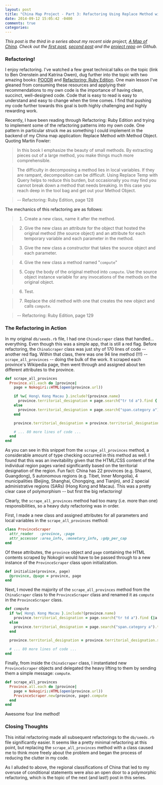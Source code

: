 ```yaml
---
layout: post
title: "China Map Project - Part 3: Refactoring Using Replace Method with Method Object"
date: 2014-09-12 15:05:42 -0400
comments: true
categories: 
---
```


*This post is the third in a series about my recent side project, [A Map of China](http://amapofchina.herokuapp.com). Check out the [first post](http://callahanchris.github.io/blog/2014/09/11/china-map-project-part-1-nokogiri/), [second post](http://callahanchris.github.io/blog/2014/09/11/china-map-project-part-2-bringing-the-map-to-life-with-jvectormap/) and the [project repo](https://github.com/callahanchris/china-map) on Github.*

### Refactoring!

I enjoy refactoring. I've watched a few great technical talks on the topic (link to Ben Orenstein and Katrina Owen), dug further into the topic with two amazing books: [POODR]() and [Refactoring: Ruby Edition](). One main lesson I've gleaned from consuming these resources and applying their recommendations to my own code is the importance of having clean, succinct, well-designed code. Code that is easy to read is easy to understand and easy to change when the time comes. I find that pushing my code further towards this goal is both highly challenging and highly rewarding work.

Recently, I have been reading through Refactoring: Ruby Edition and trying to implement some of the refactoring patterns into my own code. One pattern in particular struck me as something I could implement in the backend of my China map application: Replace Method with Method Object. Quoting Martin Fowler:

> In this book I emphasize the beauty of small methods. By extracting pieces out of a large method, you make things much more comprehensible.

> The difficulty in decomposing a method lies in local variables. If they are rampant, decomposition can be difficult. Using Replace Temp with Query helps to reduce this burden, but occasionally you may find you cannot break down a method that needs breaking. In this case you reach deep in the tool bag and get out your Method Object.

>  -- Refactoring: Ruby Edition, page 128

The mechanics of this refactoring are as follows:

> 1. Create a new class, name it after the method.

> 2. Give the new class an attribute for the object that hosted the original method (the source object) and an attribute for each temporary variable and each parameter in the method.

> 3. Give the new class a constructor that takes the source object and each parameter.

> 4. Give the new class a method named "`compute`"

> 5. Copy the body of the original method into `compute`. Use the source object instance variable for any invocations of the methods on the original object.

> 6. Test.

> 7. Replace the old method with one that creates the new object and calls `compute`.

>  -- Refactoring: Ruby Edition, page 129

### The Refactoring in Action

In my original `db/seeds.rb` file, I had one `ChinaScraper` class that handled... everything. Even though this was a simple app, that is still a red flag. Before refactoring, the `ChinaScraper` class was just shy of 170 lines of code -- another red flag. Within that class, there was one 94 line method (!!!) -- `scrape_all_provinces` -- doing the bulk of the work. It scraped each province's Wikipedia page, then went through and assigned about ten different attributes to the province.

```ruby
def scrape_all_provinces
  Province.all.each do |province|
    page = Nokogiri::HTML(open(province.url))

    if %w{ Hong\ Kong Macau }.include?(province.name)
      province.territorial_designation = page.search("tr td a").find {|a| a.text.match(/special/i) }.text.split(" of ").first
    else
      province.territorial_designation = page.search("span.category a").text
    end

    province.territorial_designation = province.territorial_designation.split(' ').map(&:capitalize).join(' ')

    # ... 80 more lines of code ...
  end
end
```

As you can see in this snippet from the `scrape_all_provinces` method, a considerable amount of type checking occurred in this method as well. I found that this was an inevitability given that the HTML/CSS content of the individual region pages varied significantly based on the territorial designation of the region. Fun fact: China has 22 provinces (e.g. Shaanxi, Guangdong), 5 autonomous regions (e.g. Tibet, Inner Mongolia), 4 municipalities (Beijing, Shanghai, Chongqing, and Tianjin), and 2 special administrative regions (SARs) (Hong Kong and Macau). This was a pretty clear case of polymorphism -- but first the big refactoring!

Clearly, the `scrape_all_provinces` method had too many (i.e. more than one) responsibilities, so a heavy duty refactoring was in order.

First, I made a new class and assigned attributes for all parameters and local variables in the `scrape_all_provinces` method:

```ruby
class ProvinceScraper
  attr_reader   :province, :page
  attr_accessor :area_info, :monetary_info, :gdp_per_cap
end
```

Of these attributes, the `province` object and `page` containing the HTML contents scraped by Nokogiri would have to be passed through to a new instance of the `ProvinceScraper` class upon initialization.

```ruby
def initialize(province, page)
  @province, @page = province, page
end
```

Next, I moved the majority of the `scrape_all_provinces` method from the `ChinaScraper` class to the `ProvinceScraper` class and renamed it as `compute` in the `ProvinceScraper` class.

```ruby
def compute
  if %w{ Hong\ Kong Macau }.include?(province.name)
    province.territorial_designation = page.search("tr td a").find {|a| a.text.match(/special/i) }.text.split(" of ").first
  else
    province.territorial_designation = page.search("span.category a").text
  end

  province.territorial_designation = province.territorial_designation.split(' ').map(&:capitalize).join(' ')
  
  # ... 80 more lines of code ...
end
```

Finally, from inside the `ChinaScraper` class, I instantiated new `ProvinceScraper` objects and delegated the heavy lifting to them by sending them a simple message: `compute`. 

```ruby
def scrape_all_provinces
  Province.all.each do |province|
    page = Nokogiri::HTML(open(province.url))
    ProvinceScraper.new(province, page).compute
  end
end
```

Awesome four line method!

### Closing Thoughts

This initial refactoring made all subsequent refactorings to the `db/seeds.rb` file significantly easier. It seems like a pretty minimal refactoring at this point, but replacing the `scrape_all_provinces` method with a class caused me to think more freely about the problem and began the process of reducing the clutter in my code.

As I alluded to above, the regional classifications of China that led to my overuse of conditional statements were also an open door to a polymorphic refactoring, which is the topic of the next (and last!) post in this series.
